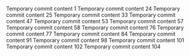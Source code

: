 Temporary commit content 1
Temporary commit content 24
Temporary commit content 25
Temporary commit content 33
Temporary commit content 47
Temporary commit content 53
Temporary commit content 57
Temporary commit content 58
Temporary commit content 76
Temporary commit content 77
Temporary commit content 84
Temporary commit content 91
Temporary commit content 98
Temporary commit content 101
Temporary commit content 102
Temporary commit content 104
